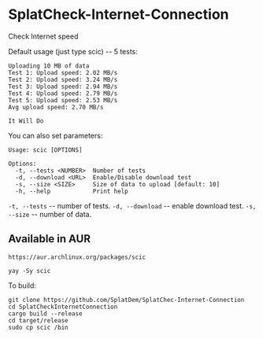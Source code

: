 # SplatCheck-Internet-Connection
Check Internet speed

Default usage (just type scic) -- 5 tests:
```
Uploading 10 MB of data
Test 1: Upload speed: 2.02 MB/s
Test 2: Upload speed: 3.24 MB/s
Test 3: Upload speed: 2.94 MB/s
Test 4: Upload speed: 2.79 MB/s
Test 5: Upload speed: 2.53 MB/s
Avg upload speed: 2.70 MB/s

It Will Do
```

You can also set parameters:
```
Usage: scic [OPTIONS]

Options:
  -t, --tests <NUMBER>  Number of tests
  -d, --download <URL>  Enable/Disable download test
  -s, --size <SIZE>     Size of data to upload [default: 10]
  -h, --help            Print help
```

`-t, --tests` -- number of tests.
`-d, --download` -- enable download test.
`-s, --size` -- number of data.

## Available in AUR
```
https://aur.archlinux.org/packages/scic
```
```
yay -Sy scic
```

To build:
```
git clone https://github.com/SplatDem/SplatChec-Internet-Connection
cd SplatCheckInternetConnection
cargo build --release
cd target/release
sudo cp scic /bin
```
